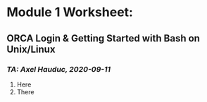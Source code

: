 # Module 1 Worksheet:
## ORCA Login & Getting Started with Bash on Unix/Linux
### *TA: Axel Hauduc, 2020-09-11*

1. Here
2. There
